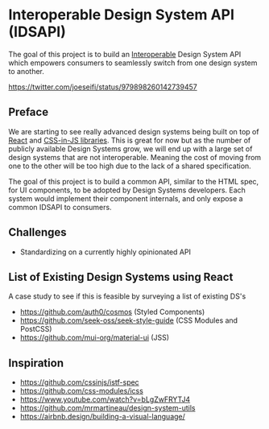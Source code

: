 # Interoperable Design System API (IDSAPI)
The goal of this project is to build an [Interoperable](https://en.wikipedia.org/wiki/Interoperability) Design System API which empowers consumers to seamlessly switch from one design system to another.

https://twitter.com/joeseifi/status/979898260142739457

## Preface
We are starting to see really advanced design systems being built on top of [React](https://github.com/facebook/react) and [CSS-in-JS libraries](https://github.com/MicheleBertoli/css-in-js). This is great for now but as the number of publicly available Design Systems grow, we will end up with a large set of design systems that are not interoperable. Meaning the cost of moving from one to the other will be too high due to the lack of a shared specification.

The goal of this project is to build a common API, similar to the HTML spec, for UI components, to be adopted by Design Systems developers. Each system would implement their component internals, and only expose a common IDSAPI to consumers.

## Challenges
- Standardizing on a currently highly opinionated API 

## List of Existing Design Systems using React
A case study to see if this is feasible by surveying a list of existing DS's
- https://github.com/auth0/cosmos (Styled Components)
- https://github.com/seek-oss/seek-style-guide (CSS Modules and PostCSS)
- https://github.com/mui-org/material-ui (JSS)

## Inspiration
- https://github.com/cssinjs/istf-spec
- https://github.com/css-modules/icss
- https://www.youtube.com/watch?v=bLgZwFRYTJ4
- https://github.com/mrmartineau/design-system-utils
- https://airbnb.design/building-a-visual-language/


